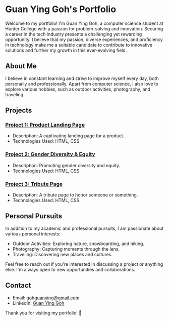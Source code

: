 # Guan Ying Goh's Portfolio

Welcome to my portfolio! I'm Guan Ying Goh, a computer science student at Hunter College with a passion for problem-solving and innovation. Securing a career in the tech industry presents a challenging yet rewarding opportunity. I believe that my passion, diverse experiences, and proficiency in technology make me a suitable candidate to contribute to innovative solutions and further my growth in this ever-evolving field.

## About Me

I believe in constant learning and strive to improve myself every day, both personally and professionally. Apart from computer science, I also love to explore various hobbies, such as outdoor activities, photography, and traveling.

## Projects

### [Project 1: Product Landing Page](https://5b044897-edc4-4701-a5e8-d2c33109ad69-00-3qofjipnsfjk2.global.replit.dev/)

- Description: A captivating landing page for a product.
- Technologies Used: HTML, CSS

### [Project 2: Gender Diversity & Equity](https://c342f843-2d3a-468a-9ead-29e01e60c020-00-71vxoe5kd0mn.global.replit.dev/)

- Description: Promoting gender diversity and equity.
- Technologies Used: HTML, CSS

### [Project 3: Tribute Page](https://0483659b-bd86-4565-ba13-e4e53b257907-00-15df2pznkwc2g.global.replit.dev/)

- Description: A tribute page to honor someone or something.
- Technologies Used: HTML, CSS


## Personal Pursuits

In addition to my academic and professional pursuits, I am passionate about various personal interests:

- Outdoor Activities: Exploring nature, snowboarding, and hiking.
- Photography: Capturing moments through the lens.
- Traveling: Discovering new places and cultures.

Feel free to reach out if you're interested in discussing a project or anything else. I'm always open to new opportunities and collaborations.

## Contact

- Email: [gohguanying@gmail.com](mailto:your.email@example.com)
- LinkedIn: [Guan Ying Goh](https://www.linkedin.com/in/guan-ying-g-723644237/)

Thank you for visiting my portfolio! 🚀
